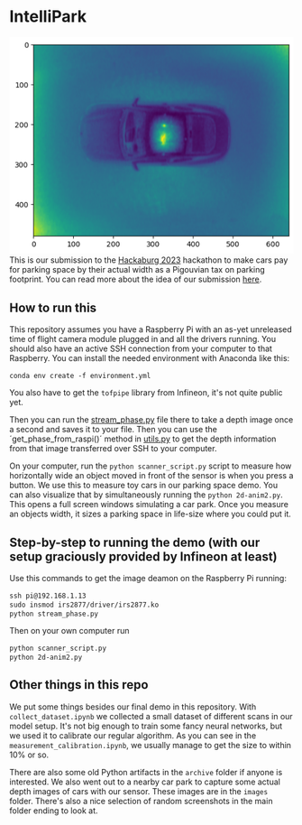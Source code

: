 # IntelliPark
![Depth image of a toy car](car_pic_bmw.png)
This is our submission to the [Hackaburg 2023](https://hackaburg.de/) hackathon to make cars pay for parking space by their actual width as a Pigouvian tax on parking footprint. You can read more about the idea of our submission [here](https://devpost.com/software/tax-the-width).

## How to run this
This repository assumes you have a Raspberry Pi with an as-yet unreleased time of flight camera module plugged in and all the drivers running. You should also have an active SSH connection from your computer to that Raspberry. You can install the needed environment with Anaconda like this:

```
conda env create -f environment.yml
```

You also have to get the `tofpipe` library from Infineon, it's not quite public yet.

Then you can run the [stream_phase.py](file_from_raspi\stream_phase.py) file there to take a depth image once a second and saves it to your file. Then you can use the ´get_phase_from_raspi()´ method in [utils.py](utils.py) to get the depth information from that image transferred over SSH to your computer.

On your computer, run the `python scanner_script.py` script to measure how horizontally wide an object moved in front of the sensor is when you press a button. We use this to measure toy cars in our parking space demo. You can also visualize that by simultaneously running the `python 2d-anim2.py`. This opens a full screen windows simulating a car park. Once you measure an objects width, it sizes a parking space in life-size where you could put it.

## Step-by-step to running the demo (with our setup graciously provided by Infineon at least)

Use this commands to get the image deamon on the Raspberry Pi running:
```
ssh pi@192.168.1.13
sudo insmod irs2877/driver/irs2877.ko
python stream_phase.py
```

Then on your own computer run
```
python scanner_script.py
python 2d-anim2.py
```

## Other things in this repo

We put some things besides our final demo in this repository. With `collect_dataset.ipynb` we collected a small dataset of different scans in our model setup. It's not big enough to train some fancy neural networks, but we used it to calibrate our regular algorithm. As you can see in the `measurement_calibration.ipynb`, we usually manage to get the size to within 10% or so.

There are also some old Python artifacts in the `archive` folder if anyone is interested. We also went out to a nearby car park to capture some actual depth images of cars with our sensor. These images are in the `images` folder. There's also a nice selection of random screenshots in the main folder ending to look at.